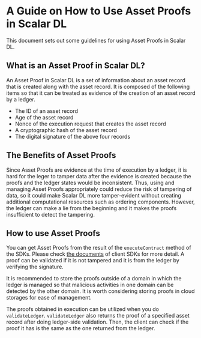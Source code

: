 # A Guide on How to Use Asset Proofs in Scalar DL

This document sets out some guidelines for using Asset Proofs in Scalar DL.

## What is an Asset Proof in Scalar DL?

An Asset Proof in Scalar DL is a set of information about an asset record that is created along with the asset record. It is composed of the following items so that it can be treated as evidence of the creation of an asset record by a ledger.

- The ID of an asset record
- Age of the asset record
- Nonce of the execution request that creates the asset record
- A cryptographic hash of the asset record
- The digital signature of the above four records 

## The Benefits of Asset Proofs

Since Asset Proofs are evidence at the time of execution by a ledger, it is hard for the leger to tamper data after the evidence is created because the proofs and the ledger states would be inconsistent.
Thus, using and managing Asset Proofs appropriately could reduce the risk of tampering of data, so it could make Scalar DL more tamper-evident without creating additional computational resources such as ordering components.
However, the ledger can make a lie from the beginning and it makes the proofs insufficient to detect the tampering.

## How to use Asset Proofs

You can get Asset Proofs from the result of the `executeContract` method of the SDKs. Please check [the documents](https://github.com/scalar-labs/scalardl#client-sdks) of client SDKs for more detail.
A proof can be validated if it is not tampered and it is from the ledger by verifying the signature.

It is recommended to store the proofs outside of a domain in which the ledger is managed so that malicious activities in one domain can be detected by the other domain.
It is worth considering storing proofs in cloud storages for ease of management.

The proofs obtained in execution can be utilized when you do `validateLedger`.
`validateLedger` also returns the proof of a specified asset record after doing ledger-side validation.
Then, the client can check if the proof it has is the same as the one returned from the ledger.
